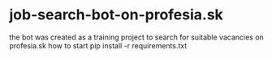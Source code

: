 # job-search-bot-on-profesia.sk
the bot was created as a training project to search for suitable vacancies on profesia.sk
how to start
pip install -r requirements.txt